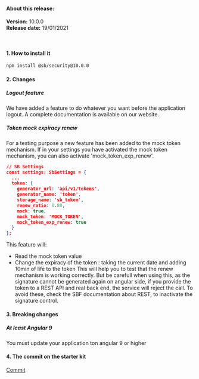 #### About this release:

**Version:** 10.0.0  
**Release date:** 19/01/2021

<br>

#### 1. How to install it

```bash
npm install @sb/security@10.0.0
```

#### 2. Changes

##### Logout feature
We have added a feature to do whatever you want before the application logout.
A complete documentation is available on our website.

##### Token mock expiracy renew
For a testing purpose a new feature has been added to the mock token mechanism. If in your settings you have activated the mock token mechanism, you can also activate 'mock_token_exp_renew'.

```json
// SB Settings
const settings: SbSettings = {
  ...
  token: {
    generator_url: 'api/v1/tokens',
    generator_name: 'token',
    storage_name: 'sb_token',
    renew_ratio: 0.80,
    mock: true,
    mock_token: 'MOCK_TOKEN',
    mock_token_exp_renew: true
  }
};
```

This feature will:
- Read the mock token value
- Change the expiracy of the token : taking the current date and adding 10min of life to the token
This will help you to test that the renew mechanism is working correctly.
But be carefull when using this, as the signature cannot be generated again on angular side, if you provide the token to a REST API and real back end, the service will reject the call. To avoid these, check the SBF documentation about REST, to inactivate the signature control.

#### 3. Breaking changes

##### At least Angular 9
You must update your application ton angular 9 or higher

#### 4. The commit on the starter kit

[Commit](https://innersource.soprasteria.com/sopra-banking-technical-architecture/sb-angular/sbng-starter-kit/-/commit/ff0c410f62f90725a340804a6a6e2a7e7ad5588d)
